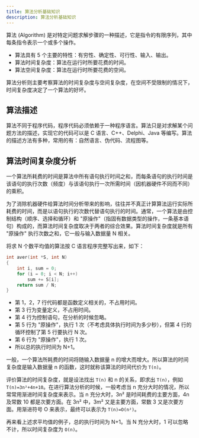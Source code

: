```yaml
---
title: 算法分析基础知识
description: 算法分析基础知识
---
```


算法 (Algorithm) 是对特定问题求解步骤的一种描述，它是指令的有限序列，其中每条指令表示一个或多个操作。
   
- 算法具有 5 个主要的特性：有穷性、确定性、可行性、输入、输出。
- 算法时间复杂度：算法在运行时所要花费的时间。
- 算法空间复杂度：算法在运行时所要花费的空间。

算法分析则主要考察算法的时间复杂度与空间复杂度，在空间不受限制的情况下，时间复杂度决定了一个算法的好坏。

## 算法描述

算法不同于程序代码，程序代码必须依赖于一种程序语言。算法只是对求解某个问题方法的描述，实现它的代码可以是 C 语言、C++、Delphi、Java 等编写。算法的描述方法有多种，常用的有：自然语言、伪代码、流程图等。

## 算法时间复杂度分析

一个算法所耗费的时间是算法中所有语句执行时间之和，而每条语句的执行时间是该语句的执行次数（频度）与该语句执行一次所需时间（因机器硬件不同而不同）的乘积。

为了消除机器硬件给算法时间分析带来的影响，往往并不真正计算算法运行实际所耗费的时间，而是以语句执行的次数代替语句执行的时间。通常，一个算法是由控制结构（顺序、选择和循环）和 "原操作"（指固有数据类型的操作，一条基本语句）构成的，而算法时间复杂度取决于两者的综合效果。算法时间复杂度就是所有 "原操作" 执行次数之和，它一般与输入数据量 N 相关。

将求 N 个数平均值的算法按 C 语言程序完整写出来，如下：

``` cpp
int aver(int *S, int N)
{
    int i, sum = 0;
    for (i = 0; i < N; i++)
        sum += S[i];
    return sum / N;
}
```

- 第 1，2，7 行代码都是函数定义相关的，不占用时间。
- 第 3 行为变量定义，不占用时间。
- 第 4 行为控制语句，在分析的时候忽略。
- 第 5 行为 "原操作"，执行 1 次（不考虑具体执行时间为多少秒），但第 4 行的循环控制了第 5 行要执行 N 次。
- 第 6 行为 "原操作"，执行 1 次。
- 所以总的执行时间为 N+1。

一般，一个算法所耗费的时间将随输入数据量 n 的增大而增大。所以算法的时间复杂度是输入数据量 n 的函数，这时就称该算法的时间代价为 `T(n)`。

评价算法的时间复杂度，就是设法找出 `T(n)` 和 n 的关系，即求出 `T(n)`，例如 `T(n)=3n²+4n+10`。在进行算法分析的时候，一般考虑当 n 充分大时的情况，所以常常用渐进时间复杂度来表示。当 n 充分大时，3n² 是时间耗费的主要方面，4n 及常数 10 都是次要方面。在 3n² 中，3m² 又是主要方面，常数 3 又是次要方面。用渐进符号 O 来表示，最终可以表示为 `T(n)=O(n²)`。

再来看上述求平均值的例子，总的执行时间为 N+1。当 N 充分大时，1 可以忽略不计，所以时间复杂度为 `O(n)`。
